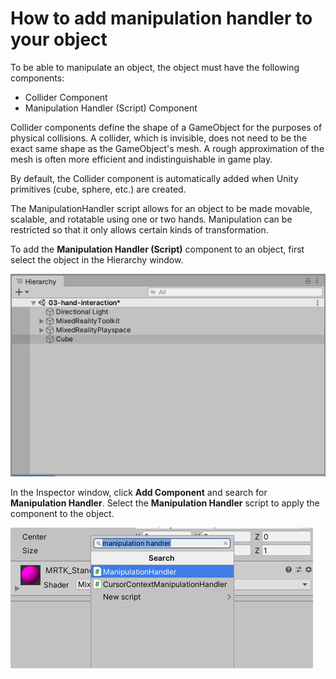 # How to add manipulation handler to your object

To be able to manipulate an object, the object must have the following components:

- Collider Component
- Manipulation Handler (Script) Component

Collider components define the shape of a GameObject for the purposes of physical collisions. A collider, which is invisible, does not need to be the exact same shape as the GameObject's mesh. A rough approximation of the mesh is often more efficient and indistinguishable in game play.

By default, the Collider component is automatically added when Unity primitives (cube, sphere, etc.) are created.

The ManipulationHandler script allows for an object to be made movable, scalable, and rotatable using one or two hands. Manipulation can be restricted so that it only allows certain kinds of transformation.

To add the **Manipulation Handler (Script)** component to an object, first select the object in the Hierarchy window.

![Select object](../../../../.gitbook/assets/select_object.PNG)

In the Inspector window, click **Add Component** and search for **Manipulation Handler**. Select the **Manipulation Handler** script to apply the component to the object.

![Add Manipulation Handler Script component](../../../../.gitbook/assets/manipulation_handler.PNG)